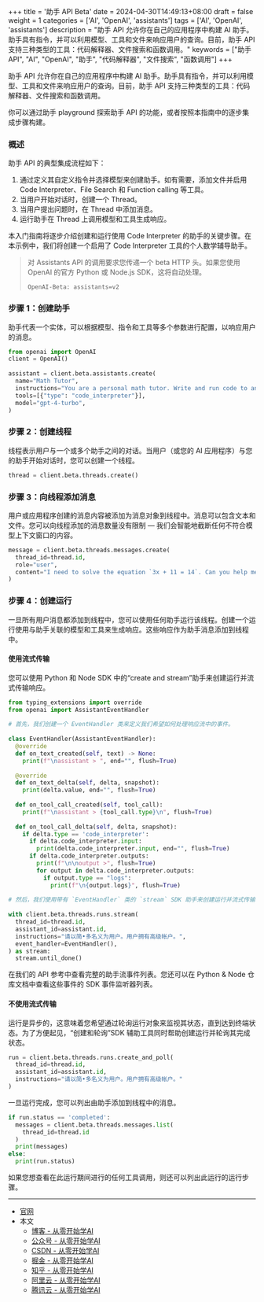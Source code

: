 +++
title = '助手 API Beta'
date = 2024-04-30T14:49:13+08:00
draft = false
weight = 1
categories = ['AI', 'OpenAI', 'assistants']
tags = ['AI', 'OpenAI', 'assistants']
description = "助手 API 允许你在自己的应用程序中构建 AI 助手。助手具有指令，并可以利用模型、工具和文件来响应用户的查询。目前，助手 API 支持三种类型的工具：代码解释器、文件搜索和函数调用。"
keywords = ["助手 API", "AI", "OpenAI", "助手", "代码解释器", "文件搜索", "函数调用"]
+++

助手 API 允许你在自己的应用程序中构建 AI 助手。助手具有指令，并可以利用模型、工具和文件来响应用户的查询。目前，助手 API 支持三种类型的工具：代码解释器、文件搜索和函数调用。

你可以通过助手 playground 探索助手 API 的功能，或者按照本指南中的逐步集成步骤构建。

### 概述

助手 API 的典型集成流程如下：

1. 通过定义其自定义指令并选择模型来创建助手。如有需要，添加文件并启用 Code Interpreter、File Search 和 Function calling 等工具。
2. 当用户开始对话时，创建一个 Thread。
3. 当用户提出问题时，在 Thread 中添加消息。
4. 运行助手在 Thread 上调用模型和工具生成响应。

本入门指南将逐步介绍创建和运行使用 Code Interpreter 的助手的关键步骤。在本示例中，我们将创建一个启用了 Code Interpreter 工具的个人数学辅导助手。

> 对 Assistants API 的调用要求您传递一个 beta HTTP 头。如果您使用 OpenAI 的官方 Python 或 Node.js SDK，这将自动处理。
> ```
> OpenAI-Beta: assistants=v2
> ```

### 步骤 1：创建助手

助手代表一个实体，可以根据模型、指令和工具等多个参数进行配置，以响应用户的消息。

```python
from openai import OpenAI
client = OpenAI()
  
assistant = client.beta.assistants.create(
  name="Math Tutor",
  instructions="You are a personal math tutor. Write and run code to answer math questions.",
  tools=[{"type": "code_interpreter"}],
  model="gpt-4-turbo",
)
```

### 步骤 2：创建线程

线程表示用户与一个或多个助手之间的对话。当用户（或您的 AI 应用程序）与您的助手开始对话时，您可以创建一个线程。

```python
thread = client.beta.threads.create()
```

### 步骤 3：向线程添加消息

用户或应用程序创建的消息内容被添加为消息对象到线程中。消息可以包含文本和文件。您可以向线程添加的消息数量没有限制 — 我们会智能地截断任何不符合模型上下文窗口的内容。

```python
message = client.beta.threads.messages.create(
  thread_id=thread.id,
  role="user",
  content="I need to solve the equation `3x + 11 = 14`. Can you help me?"
)
```

### 步骤 4：创建运行

一旦所有用户消息都添加到线程中，您可以使用任何助手运行该线程。创建一个运行使用与助手关联的模型和工具来生成响应。这些响应作为助手消息添加到线程中。

#### 使用流式传输

您可以使用 Python 和 Node SDK 中的“create and stream”助手来创建运行并流式传输响应。 

```python
from typing_extensions import override
from openai import AssistantEventHandler
 
# 首先，我们创建一个 EventHandler 类来定义我们希望如何处理响应流中的事件。
 
class EventHandler(AssistantEventHandler):    
  @override
  def on_text_created(self, text) -> None:
    print(f"\nassistant > ", end="", flush=True)
      
  @override
  def on_text_delta(self, delta, snapshot):
    print(delta.value, end="", flush=True)
      
  def on_tool_call_created(self, tool_call):
    print(f"\nassistant > {tool_call.type}\n", flush=True)
  
  def on_tool_call_delta(self, delta, snapshot):
    if delta.type == 'code_interpreter':
      if delta.code_interpreter.input:
        print(delta.code_interpreter.input, end="", flush=True)
      if delta.code_interpreter.outputs:
        print(f"\n\noutput >", flush=True)
        for output in delta.code_interpreter.outputs:
          if output.type == "logs":
            print(f"\n{output.logs}", flush=True)
 
# 然后，我们使用带有 `EventHandler` 类的 `stream` SDK 助手来创建运行并流式传输响应。
 
with client.beta.threads.runs.stream(
  thread_id=thread.id,
  assistant_id=assistant.id,
  instructions="请以简•多名义为用户。用户拥有高级帐户。",
  event_handler=EventHandler(),
) as stream:
  stream.until_done()
```

在我们的 API 参考中查看完整的助手流事件列表。您还可以在 Python & Node 仓库文档中查看这些事件的 SDK 事件监听器列表。

#### 不使用流式传输

运行是异步的，这意味着您希望通过轮询运行对象来监视其状态，直到达到终端状态。为了方便起见，“创建和轮询”SDK 辅助工具同时帮助创建运行并轮询其完成状态。

```python
run = client.beta.threads.runs.create_and_poll(
  thread_id=thread.id,
  assistant_id=assistant.id,
  instructions="请以简•多名义为用户。用户拥有高级帐户。"
)
```

一旦运行完成，您可以列出由助手添加到线程中的消息。

```python
if run.status == 'completed': 
  messages = client.beta.threads.messages.list(
    thread_id=thread.id
  )
  print(messages)
else:
  print(run.status)
```

如果您想查看在此运行期间进行的任何工具调用，则还可以列出此运行的运行步骤。

---

- [官网](https://platform.openai.com/docs/assistants/overview)
- 本文
    - [博客 - 从零开始学AI](https://openai-doc.aihub2022.top/docs/assistants/overview/)
    - [公众号 - 从零开始学AI](https://mp.weixin.qq.com/s?__biz=MzA3MDIyNTgzNA==&mid=2649976963&idx=1&sn=ce8d5cb6c1dccb8dee68972dd84d126e&chksm=86c7ca46b1b04350ee2b453b7c043f2db5348301a21fbba024947ce7ffb72ffa4e5322361f4b#rd)
    - [CSDN - 从零开始学AI](https://blog.csdn.net/mahone3297/article/details/138349027)
    - [掘金 - 从零开始学AI](https://juejin.cn/post/7363193554162810943)
    - [知乎 - 从零开始学AI](https://zhuanlan.zhihu.com/p/695145921)
    - [阿里云 - 从零开始学AI](https://developer.aliyun.com/article/1498664)
    - [腾讯云 - 从零开始学AI](https://cloud.tencent.com/developer/article/2414173)
